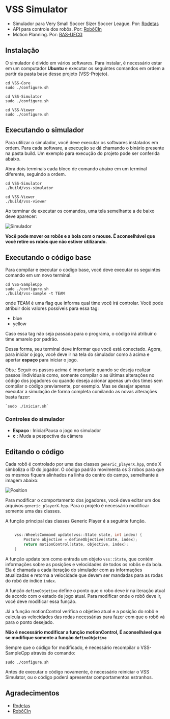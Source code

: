 # VSS Simulator
- Simulador para Very Small Soccer Sizer Soccer League. Por: [Rodetas](https://vss-sdk.github.io/book/general.html)
- API para controle dos robôs. Por: [RobôCIn](www.cin.ufpe.br/~robocin)
- Motion Planning. Por: [RAS-UFCG](https://github.com/ras-ufcg)

## Instalação

O simulador é divido em vários softwares. Para instalar, é necessário estar em um computador **Ubuntu** e executar os seguintes comandos em ordem a partir da pasta base desse projeto (VSS-Projeto).

~~~~
cd VSS-Core
sudo ./configure.sh
~~~~

~~~~
cd VSS-Simulator
sudo ./configure.sh
~~~~

~~~~
cd VSS-Viewer
sudo ./configure.sh
~~~~

## Executando o simulador

Para utilizar o simulador, você deve executar os softwares instalados em ordem. Para cada software, a execução se dá chamando o binário presente na pasta build. Um exemplo para execução do projeto pode ser conferida abaixo.

Abra dois terminais cada bloco de comando abaixo em um terminal diferente, seguindo a ordem.

~~~~
cd VSS-Simulator
./build/vss-simulator
~~~~

~~~~
cd VSS-Viewer
./build/vss-viewer
~~~~

Ao terminar de executar os comandos, uma tela semelhante a de baixo deve aparecer:

![Simulador](/simulador.jpg)

**Você pode mover os robôs e a bola com o mouse. É aconselhável que você retire os robôs que não estiver utilizando.** 

## Executando o código base 

Para compilar e executar o código base, você deve executar os seguintes comando em um novo terminal.

~~~~
cd VSS-SampleCpp
sudo ./configure.sh
./build/vss-sample -t TEAM
~~~~

onde TEAM é uma flag que informa qual time você irá controlar. Você pode atribuir dois valores possíveis para essa tag:

- blue 
- yellow

Caso essa tag não seja passada para o programa, o código irá atribuir o time amarelo por padrão.

Dessa forma, seu terminal deve informar que você está conectado. Agora, para iniciar o jogo, você deve ir na tela do simulador como à acima e apertar **espaço** para iniciar o jogo. 

Obs.: Seguir os passos acima é importante quando se deseja realizar passos iindividuais como, somente compilar o as últimas alterações no código dos jogadores ou quando deseja acionar apenas um dos times sem compilar o código previamente, por exemplo. Mas se desejar apenas executar a simulação de forma completa comilando as novas alterações basta fazer: 
~~~~
`sudo ./iniciar.sh`
~~~~
### Controles do simulador

- **Espaço** : Inicia/Pausa o jogo no simulador
- **c** : Muda a pespectiva da câmera

## Editando o código

Cada robô é controlado por uma das classes `generic_playerX.hpp`, onde X simboliza o ID do jogador. O código padrão movimenta os 3 robos para que os mesmos fiquem alinhados na linha do centro do campo, semelhante à imagem abaixo:

![Position](/positioned.jpg)


Para modificar o comportamento dos jogadores, você deve editar um dos arquivos `generic_playerX.hpp`. Para o projeto é necessário modificar somente uma das classes. 

A função principal das classes Generic Player é a seguinte função.

```c++

    vss::WheelsCommand update(vss::State state, int index) {
        Posture objective = defineObjective(state, index);
        return motionControl(state, objective, index);
    }
``` 

A função update tem como entrada um objeto `vss::State`, que contém informações sobre as posições e velocidades de todos os robôs e da bola. Ela é chamada a cada iteração do simulador com as informações atualizadas e retorna a velocidade que devem ser mandadas para as rodas do robô de índice `index`.

A função `defineObjetive` define o ponto que o robo deve ir na iteração atual de acordo com o estado de jogo atual. Para modificar onde o robô deve ir, você deve modificar essa função.

Já a função motionControl verifica o objetivo atual e a posição do robô e calcula as velocidades das rodas necessárias para fazer com que o robô vá para o ponto desejado.

**Não é necessário modificar a função motionControl, É aconselhável que se modifique somente a função `defineObjetive`** 

Sempre que o código for modificado, é necessário recompilar o VSS-SampleCpp através do comando:

~~~
sudo ./configure.sh
~~~

Antes de executar o código novamente, é necessário reiniciar o VSS Simulator, ou o código poderá apresentar comportamentos estranhos.
##  Agradecimentos

- [Rodetas](https://vss-sdk.github.io/book/general.html)
- [RobôCIn](www.cin.ufpe.br/~robocin)

